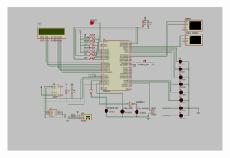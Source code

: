 ![prot](https://github.com/RASM80/SmartRelayController/blob/main/images/proteus_overview.jpg?raw=true)